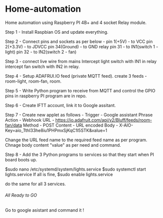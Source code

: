# Home-automation

Home automation using Raspberry PI 4B+ and 4 socket Relay module. 

Step 1 - 
Install Raspbian OS and update everything. 

Step 2 - 
Connect pins and sockets as per below - 
pin 1(+5V) - to VCC
pin 2(+3.3V) - to JDVCC
pin 34(Ground) - to GND relay
pin 31 - to IN1(switch 1 - light)
pin 32 - to IN2(switch 2 - fan)

Step 3 - 
connect live wire from mains 
Intercept light switch with IN1 in relay
intercept fan switch with IN2 in relay. 

Step 4 - 
Setup ADAFRUI.IO feed (private MQTT feed). 
create 3 feeds - room-light, room-fan, room.

Step 5 - 
Write Python program to receive from MQTT and control the GPIO pins in raspberry PI
program are in repo. 

Step 6 - 
Create IFTT account, link it to Google assitant. 

Step 7 - 
Create new applet as follows - 
Trigger - Google assistant Phrase
Action - Webhook
URL - https://io.adafruit.com/api/v2/Bluff/feeds/room-fan/data
Method - POST
Content - URL encoded
Body - X-AIO-Key=aio_TthI33he8iu1PHPmxSjKqC1l5STK&value=1

Change the URL feed name to the required feed name as per program.
Chnage body content "value" as per need and command. 

Step 8 - 
Add the 3 Python programs to services so that they start when PI board boots up. 

$sudo nano /etc/systemd/system/lights.service
$sudo systemctl start lights.service
If all is fine, 
$sudo enable lights.service

do the same for all 3 services.

<h6> All Ready to GO </h6>
Go to google asistant and command it !
